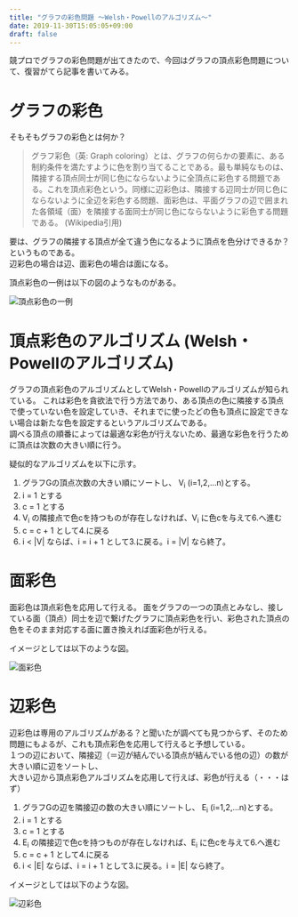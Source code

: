 ```yaml
---
title: "グラフの彩色問題 ～Welsh・Powellのアルゴリズム～"
date: 2019-11-30T15:05:05+09:00
draft: false
---
```


競プロでグラフの彩色問題が出てきたので、今回はグラフの頂点彩色問題について、復習がてら記事を書いてみる。


# グラフの彩色

そもそもグラフの彩色とは何か？

>グラフ彩色（英: Graph coloring）とは、グラフの何らかの要素に、ある制約条件を満たすように色を割り当てることである。最も単純なものは、隣接する頂点同士が同じ色にならないように全頂点に彩色する問題である。これを頂点彩色という。同様に辺彩色は、隣接する辺同士が同じ色にならないように全辺を彩色する問題、面彩色は、平面グラフの辺で囲まれた各領域（面）を隣接する面同士が同じ色にならないように彩色する問題である。
>(Wikipedia引用)

要は、グラフの隣接する頂点が全て違う色になるように頂点を色分けできるか？というものである。  
辺彩色の場合は辺、面彩色の場合は面になる。  

頂点彩色の一例は以下の図のようなものがある。

![頂点彩色の一例](/img/colored_vertex.png)

# 頂点彩色のアルゴリズム (Welsh・Powellのアルゴリズム)

グラフの頂点彩色のアルゴリズムとしてWelsh・Powellのアルゴリズムが知られている。
これは彩色を貪欲法で行う方法であり、ある頂点の色に隣接する頂点で使っていない色を設定していき、それまでに使ったどの色も頂点に設定できない場合は新たな色を設定するというアルゴリズムである。  
調べる頂点の順番によっては最適な彩色が行えないため、最適な彩色を行うために頂点は次数の大きい順に行う。

疑似的なアルゴリズムを以下に示す。

1. グラフGの頂点次数の大きい順にソートし、 V<sub>i</sub> (i=1,2,…n)とする。  
2. i = 1 とする  
3. c = 1 とする  
4. V<sub>i</sub> の隣接点で色cを持つものが存在しなければ、V<sub>i</sub> に色cを与えて6.へ進む  
5. c = c + 1 として4.に戻る  
6. i < |V| ならば、i = i + 1 として3.に戻る。i = |V| なら終了。  

# 面彩色

面彩色は頂点彩色を応用して行える。
面をグラフの一つの頂点とみなし、接している面（頂点）同士を辺で繋げたグラフに頂点彩色を行い、彩色された頂点の色をそのまま対応する面に置き換えれば面彩色が行える。

イメージとしては以下のような図。

![面彩色](/img/colored_plane.png)


# 辺彩色

辺彩色は専用のアルゴリズムがある？と聞いたが調べても見つからず、そのため問題にもよるが、これも頂点彩色を応用して行えると予想している。  
１つの辺において、隣接辺（＝辺が結んでいる頂点が結んでいる他の辺）の数が大きい順に辺をソートし、  
大きい辺から頂点彩色アルゴリズムを応用して行えば、彩色が行える（・・・はず）

1. グラフGの辺を隣接辺の数の大きい順にソートし、 E<sub>i</sub> (i=1,2,…n)とする。  
2. i = 1 とする  
3. c = 1 とする  
4. E<sub>i</sub> の隣接辺で色cを持つものが存在しなければ、E<sub>i</sub> に色cを与えて6.へ進む  
5. c = c + 1 として4.に戻る  
6. i < |E| ならば、i = i + 1 として3.に戻る。i = |E| なら終了。  


イメージとしては以下のような図。  


![辺彩色](/img/colored_edge.png)
